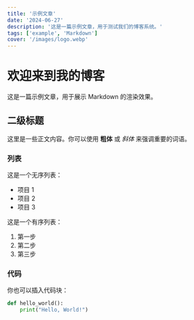 ```yaml
---
title: '示例文章'
date: '2024-06-27'
description: '这是一篇示例文章，用于测试我们的博客系统。'
tags: ['example', 'Markdown']
cover: '/images/logo.webp'
---
```


# 欢迎来到我的博客

这是一篇示例文章，用于展示 Markdown 的渲染效果。

## 二级标题

这里是一些正文内容。你可以使用 **粗体** 或 *斜体* 来强调重要的词语。

### 列表

这是一个无序列表：

- 项目 1
- 项目 2
- 项目 3

这是一个有序列表：

1. 第一步
2. 第二步
3. 第三步

### 代码

你也可以插入代码块：

```python
def hello_world():
    print("Hello, World!")